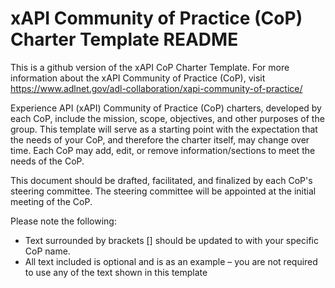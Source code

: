 xAPI Community of Practice (CoP) Charter Template README
================

This is a github version of the xAPI CoP Charter Template. For more information about the xAPI Community of Practice (CoP), visit https://www.adlnet.gov/adl-collaboration/xapi-community-of-practice/

Experience API (xAPI) Community of Practice (CoP) charters, developed by each CoP, include the mission, scope, objectives, and other purposes of the group. This template will serve as a starting point with the expectation that the needs of your CoP, and therefore the charter itself, may change over time. Each CoP may add, edit, or remove information/sections to meet the needs of the CoP. 

This document should be drafted, facilitated, and finalized by each CoP's steering committee. The steering committee will be appointed at the initial meeting of the CoP.

Please note the following:

- Text surrounded by brackets [] should be updated to with your specific CoP name.
- All text included is optional and is as an example – you are not required to use any of the text shown in this template
